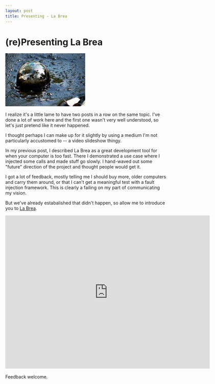 ```yaml
---
layout: post
title: Presenting - La Brea
---
```


# (re)Presenting La Brea

<div>
  <img src="/images/labrea-bubble.jpg" alt="La Brea" class="floatright"/>
</div>

I realize it's a little lame to have two posts in a row on the same
topic.  I've done a lot of work here and the first one wasn't very
well understood, so let's just pretend like it never happened.

I thought perhaps I can make up for it slightly by using a medium I'm
not particularly accustomed to -- a video slideshow thingy.

In my previous post, I described La Brea as a great development tool
for when your computer is too fast.  There I demonstrated a use case
where I injected some calls and made stuff go slowly.  I hand-waved
out some "future" direction of the project and thought people would
get it.

I got a lot of feedback, mostly telling me I should buy more, older
computers and carry them around, or that I can't get a meaningful test
with a fault injection framework.  This is clearly a failing on my
part of communicating my vision.

But we've already estabalished that didn't happen, so allow me to
introduce you to [La Brea][labrea].

<object width="640" height="480"><param name="allowfullscreen" value="true" /><param name="allowscriptaccess" value="always" /><param name="movie" value="http://vimeo.com/moogaloop.swf?clip_id=17460485&amp;server=vimeo.com&amp;show_title=0&amp;show_byline=0&amp;show_portrait=0&amp;color=FF7700&amp;fullscreen=1&amp;autoplay=0&amp;loop=0" /><embed src="http://vimeo.com/moogaloop.swf?clip_id=17460485&amp;server=vimeo.com&amp;show_title=0&amp;show_byline=0&amp;show_portrait=0&amp;color=FF7700&amp;fullscreen=1&amp;autoplay=0&amp;loop=0" type="application/x-shockwave-flash" allowfullscreen="true" allowscriptaccess="always" width="640" height="480"></embed></object>

Feedback welcome.

[labrea]: https://github.com/dustin/labrea

